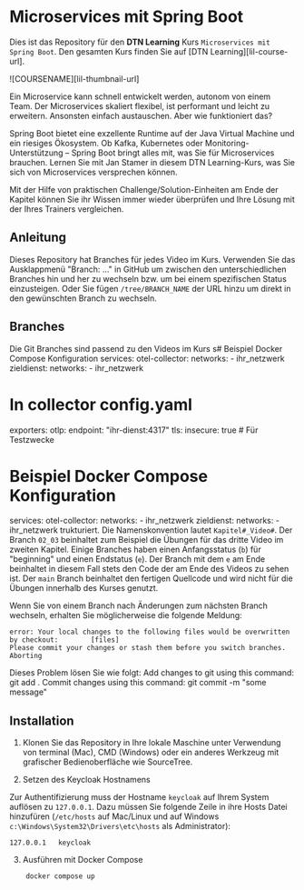 # Microservices mit Spring Boot

Dies ist das Repository für den **DTN Learning** Kurs `Microservices mit Spring Boot`. Den gesamten Kurs finden Sie auf [DTN Learning][lil-course-url].

![COURSENAME][lil-thumbnail-url]

Ein Microservice kann schnell entwickelt werden, autonom von einem Team. Der Microservices skaliert flexibel, ist performant und leicht zu erweitern. Ansonsten einfach austauschen. Aber wie funktioniert das?

Spring Boot bietet eine exzellente Runtime auf der Java Virtual Machine und ein riesiges Ökosystem. Ob Kafka, Kubernetes oder Monitoring-Unterstützung – Spring Boot bringt alles mit, was Sie für Microservices brauchen. Lernen Sie mit Jan Stamer in diesem DTN Learning-Kurs, was Sie sich von Microservices versprechen können.

Mit der Hilfe von praktischen Challenge/Solution-Einheiten am Ende der Kapitel können Sie ihr Wissen immer wieder überprüfen und Ihre Lösung mit der Ihres Trainers vergleichen.

## Anleitung

Dieses Repository hat Branches für jedes Video im Kurs. Verwenden Sie das Ausklappmenü "Branch: ..." in GitHub um zwischen den unterschiedlichen Branches hin und her zu wechseln bzw. um bei einem spezifischen Status einzusteigen. Oder Sie fügen `/tree/BRANCH_NAME` der URL hinzu um direkt in den gewünschten Branch zu wechseln.

## Branches

Die Git Branches sind passend zu den Videos im Kurs s# Beispiel Docker Compose Konfiguration
services:
otel-collector:
networks: - ihr_netzwerk
zieldienst:
networks: - ihr_netzwerk

# In collector config.yaml

exporters:
otlp:
endpoint: "ihr-dienst:4317"
tls:
insecure: true # Für Testzwecke

# Beispiel Docker Compose Konfiguration

services:
otel-collector:
networks: - ihr_netzwerk
zieldienst:
networks: - ihr_netzwerk
trukturiert. Die Namenskonvention lautet `Kapitel#_Video#`. Der Branch `02_03` beinhaltet zum Beispiel die Übungen für das dritte Video im zweiten Kapitel.
Einige Branches haben einen Anfangsstatus (`b`) für "beginning" und einen Endstatus (`e`). Der Branch mit dem `e` am Ende beinhaltet in diesem Fall stets den Code der am Ende des Videos zu sehen ist. Der `main` Branch beinhaltet den fertigen Quellcode und wird nicht für die Übungen innerhalb des Kurses genutzt.

Wenn Sie von einem Branch nach Änderungen zum nächsten Branch wechseln, erhalten Sie möglicherweise die folgende Meldung:

```
error: Your local changes to the following files would be overwritten by checkout:        [files]
Please commit your changes or stash them before you switch branches.
Aborting
```

Dieses Problem lösen Sie wie folgt:
Add changes to git using this command: git add .
Commit changes using this command: git commit -m "some message"

## Installation

1. Klonen Sie das Repository in Ihre lokale Maschine unter Verwendung von terminal (Mac), CMD (Windows) oder ein anderes Werkzeug mit grafischer Bedienoberfläche wie SourceTree.

2. Setzen des Keycloak Hostnamens

Zur Authentifizierung muss der Hostname `keycloak` auf Ihrem System auflösen zu `127.0.0.1`. Dazu müssen Sie folgende Zeile in ihre Hosts Datei hinzufüren (`/etc/hosts` auf Mac/Linux und auf Windows `c:\Windows\System32\Drivers\etc\hosts` als Administrator):

    127.0.0.1   keycloak

3. Ausführen mit Docker Compose

```
    docker compose up
```
